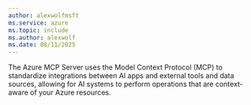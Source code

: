 ```yaml
---
author: alexwolfmsft
ms.service: azure
ms.topic: include
ms.author: alexwolf
ms.date: 08/11/2025
---
```


The Azure MCP Server uses the Model Context Protocol (MCP) to standardize integrations between AI apps and external tools and data sources, allowing for AI systems to perform operations that are context-aware of your Azure resources.